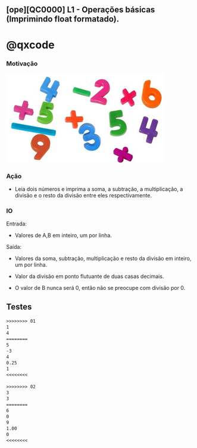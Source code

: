 ## [ope][QC0000] L1 - Operações básicas (Imprimindo float formatado).
# @qxcode

### Motivação
![](logo.jpg)

### Ação

* Leia dois números e imprima a soma, a subtração, a multiplicação, a divisão e o resto da divisão entre eles respectivamente.

### IO

Entrada:

* Valores de A,B em inteiro, um por linha.

Saída:

* Valores da soma, subtração, multiplicação e resto da divisão em inteiro, um por linha.

* Valor da divisão em ponto flutuante de duas casas decimais.
* O valor de B nunca será 0, então não se preocupe com divisão por 0.

## Testes

```
>>>>>>>> 01
1
4
========
5
-3
4
0.25
1
<<<<<<<<

>>>>>>>> 02
3
3
========
6
0
9
1.00
0
<<<<<<<<

```
